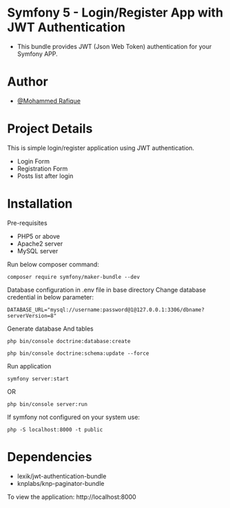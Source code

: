 # Symfony 5 - Login/Register App with JWT Authentication

- This bundle provides JWT (Json Web Token) authentication for your Symfony APP.

# Author

- [@Mohammed Rafique](https://github.com/mrafique-deqode)


# Project Details

This is simple login/register application using JWT authentication.

- Login Form
- Registration Form
- Posts list after login


# Installation

Pre-requisites

- PHP5 or above
- Apache2 server
- MySQL server

Run below composer command:

`composer require symfony/maker-bundle --dev`

Database configuration in .env file in base directory
Change database credential in below parameter:

`DATABASE_URL="mysql://username:password@1@127.0.0.1:3306/dbname?serverVersion=8"`

Generate database And tables

`php bin/console doctrine:database:create`

`php bin/console doctrine:schema:update --force`

Run application

`symfony server:start`

OR

`php bin/console server:run`

If symfony not configured on your system use:

`php -S localhost:8000 -t public`



# Dependencies

- lexik/jwt-authentication-bundle
- knplabs/knp-paginator-bundle


To view the application: http://localhost:8000
